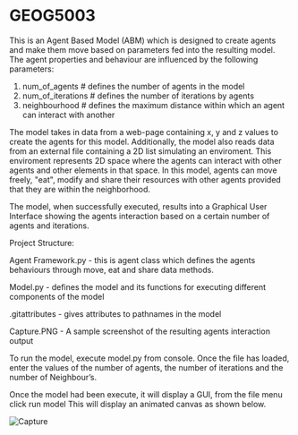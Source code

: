 # GEOG5003
This is an Agent Based Model (ABM) which is designed to create agents and make them move based on parameters fed into the resulting model.
The agent properties and behaviour are influenced by the following parameters:

1)	num_of_agents # defines the number of agents in the model
2)	num_of_iterations # defines the number of iterations by agents
3)	neighbourhood # defines the maximum distance within which an agent can interact with another

The model takes in data from a web-page containing x, y and z values to create the agents for this model. Additionally, the model also reads data from an external file containing a 2D list simulating an enviroment. This enviroment represents 2D space where the agents can interact with other agents and other elements in that space. In this model, agents can move freely, "eat", modify and share their resources with other agents provided that they are within the neighborhood.

The model, when successfully executed, results into a Graphical User Interface showing the agents interaction based on a certain number of agents and iterations.

Project Structure:

Agent Framework.py  - this is agent class which defines the agents behaviours through move, eat and share data methods.

Model.py - defines the model  and  its functions for executing different components of the model

.gitattributes - gives attributes to pathnames in the model

Capture.PNG - A sample screenshot of the resulting agents interaction output

To run the model, execute model.py from console. Once the file has loaded, enter the values of the number of agents, the number of iterations and the number of Neighbour’s.

Once the model had been execute, it will display a GUI, from the file menu click run model
This will display an animated canvas as shown below.




![Capture](https://user-images.githubusercontent.com/63342826/80732195-a6aa3200-8b14-11ea-9370-f1c8dfbc9bf6.PNG)
